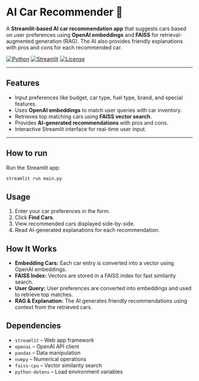 # AI Car Recommender 🚗

A **Streamlit-based AI car recommendation app** that suggests cars based on user preferences using **OpenAI embeddings** and **FAISS** for retrieval-augmented generation (RAG). The AI also provides friendly explanations with pros and cons for each recommended car.

[![Python](https://img.shields.io/badge/python-3.10+-blue)](https://www.python.org/)
[![Streamlit](https://img.shields.io/badge/streamlit-v1.30-orange)](https://streamlit.io/)
[![License](https://img.shields.io/badge/license-MIT-green)](LICENSE)

---

## Features

- Input preferences like budget, car type, fuel type, brand, and special features.
- Uses **OpenAI embeddings** to match user queries with car inventory.
- Retrieves top matching cars using **FAISS vector search**.
- Provides **AI-generated recommendations** with pros and cons.
- Interactive Streamlit interface for real-time user input.

---

## How to run

Run the Streamlit app:

```bash
streamlit run main.py
```


## Usage

1. Enter your car preferences in the form.  
2. Click **Find Cars**.  
3. View recommended cars displayed side-by-side.  
4. Read AI-generated explanations for each recommendation.  

## How It Works

- **Embedding Cars:** Each car entry is converted into a vector using OpenAI embeddings.  
- **FAISS Index:** Vectors are stored in a FAISS index for fast similarity search.  
- **User Query:** User preferences are converted into embeddings and used to retrieve top matches.  
- **RAG & Explanation:** The AI generates friendly recommendations using context from the retrieved cars.  

## Dependencies

- `streamlit` – Web app framework  
- `openai` – OpenAI API client  
- `pandas` – Data manipulation  
- `numpy` – Numerical operations  
- `faiss-cpu` – Vector similarity search  
- `python-dotenv` – Load environment variables  